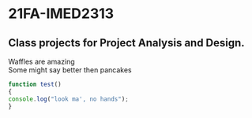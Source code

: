 # 21FA-IMED2313
<h2> Class projects for Project Analysis and Design. </h2>
Waffles are amazing <br>
Some might say better then pancakes

```javascript
function test()
{
console.log("look ma', no hands");
}
